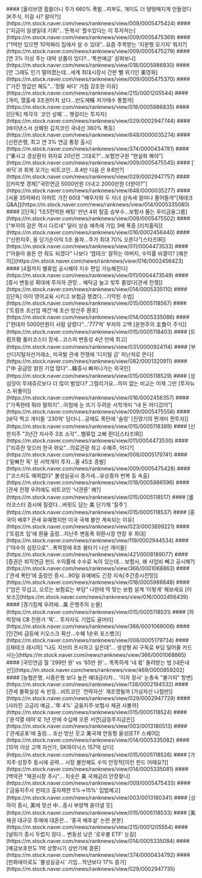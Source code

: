 <head><meta charset="utf-8"><title>Vers : 20250413_2100 </title></head>
#### [올리브영 휩쓸더니 주가 660% 폭발…피부도, 개미도 더 탱탱해지게 만들었다 [K주식, 이걸 사? 말아?]](https://m.stock.naver.com/news/ranknews/view/009/0005475424)
#### [“지금이 일생일대 기회”...‘돈복사’ 할수있다는 이 투자처는](https://m.stock.naver.com/news/ranknews/view/009/0005475369)
#### [“1억만 있으면 10억짜리 집에서 살 수 있대”...요즘 주목받는 ‘지분형 모기지’ 뭐지?](https://m.stock.naver.com/news/ranknews/view/009/0005475279)
#### [연 3% 이상 주는 대박 상품이 있다?…‘특판예금’ 살펴보니](https://m.stock.naver.com/news/ranknews/view/018/0005986930)
#### [안 그래도 인기 떨어졌는데…세계 최대시장서 간판 뺄 위기인 美영화](https://m.stock.naver.com/news/ranknews/view/009/0005475370)
#### ["가진 땅값만 해도"…'정말 싸다' 거듭 강조한 이유](https://m.stock.naver.com/news/ranknews/view/215/0001205544)
#### [개미, 열흘새 3조원어치 샀다…반도체株 저가매수 통할까](https://m.stock.naver.com/news/ranknews/view/018/0005986835)
#### [[단독] 제각각 `코인 상폐`… 헷갈리는 투자자](https://m.stock.naver.com/news/ranknews/view/029/0002947744)
#### [바이낸스서 상폐된 김치코인 국내선 360% 폭등](https://m.stock.naver.com/news/ranknews/view/648/0000035274)
#### [신한은행, 최고 연 3% 연금 통장 출시](https://m.stock.naver.com/news/ranknews/view/374/0000434781)
#### [“車사고 경상환자 위자료 20년전 그대로?”…보험연구원 “현실화 해야”](https://m.stock.naver.com/news/ranknews/view/009/0005475545)
#### [`바닥`과 회복 오가는 비트코인…8.4만 다음 은 9.6만?](https://m.stock.naver.com/news/ranknews/view/029/0002947757)
#### [[커피챗 경제]"국민연금 5000만원 더내고 2000만원 더받아?"](https://m.stock.naver.com/news/ranknews/view/648/0000035277)
#### [서울 35억짜리 아파트 가진 60대 "배우자와 두 자녀 상속세 얼마나 줄어들까"[재테크 Q&A]](https://m.stock.naver.com/news/ranknews/view/014/0005335080)
#### [[단독] ‘1조5천억원 베팅’ 만년 4위 탈출 승부수…보험사 품는 우리금융그룹](https://m.stock.naver.com/news/ranknews/view/009/0005475502)
#### [“부자의 감은 역시 다르네” 달러 상승 예측에 가입 3배 폭증 [리치홀릭]](https://m.stock.naver.com/news/ranknews/view/016/0002456440)
#### [“신한지주, 올 당기순이익 5조 돌파…주가 최대 70% 오른다"[스타즈IR]](https://m.stock.naver.com/news/ranknews/view/011/0004473533)
#### [“아들아 용돈 안 줘도 되겠다” 나보다 ‘앱테크’ 잘하는 아버지, 수익률 비결이? [예은이]](https://m.stock.naver.com/news/ranknews/view/016/0002456423)
#### [4월까지 밸류업 공시해야 지수 편입 가능해진다](https://m.stock.naver.com/news/ranknews/view/011/0004473549)
#### [증시 변동성 확대에 투자자 관망… 예탁금 늘고 빚투 줄었다[관세 전쟁]](https://m.stock.naver.com/news/ranknews/view/014/0005335110)
#### [[단독] 아이 영어교육 시키고 보험금 챙겼다…기막힌 수법](https://m.stock.naver.com/news/ranknews/view/015/0005118567)
#### ['트럼프 조선업 재건'에 조선·방산주 환호](https://m.stock.naver.com/news/ranknews/view/014/0005335086)
#### ["현대차 5000만원이 사람 살렸다"…'777억' 부자의 고백 [윤현주의 主食이 주식]](https://m.stock.naver.com/news/ranknews/view/015/0005118403)
#### [트럼프發 롤러코스터 장세…코스피 변동성 4년 만에 최고](https://m.stock.naver.com/news/ranknews/view/031/0000924114)
#### [부산디지털자산거래소, 미국발 관세 전쟁에 ‘디지털 금’ 피난처로 뜬다](https://m.stock.naver.com/news/ranknews/view/082/0001320911)
#### ["中 공급망 얽힌 기업 많다"…韓증시 빠져나가는 외국인](https://m.stock.naver.com/news/ranknews/view/015/0005118529)
#### [성심당이 뚜레쥬르보다 더 많이 벌었다? 그럴리가요…의미 없는 비교는 이제 그만 [투자뉴스 뒤풀이]](https://m.stock.naver.com/news/ranknews/view/016/0002456357)
#### [“가족한테 뭐라 말하지”...아침에 눈 뜨기 두려운 서학개미 “내 돈 어디갔어”](https://m.stock.naver.com/news/ranknews/view/009/0005475556)
#### [바닥 찍고 개미들 '230억' 담더니…공매도 폭탄에 '술렁' [진영기의 찐개미 찐투자]](https://m.stock.naver.com/news/ranknews/view/015/0005118389)
#### [신한지주 "3년간 자사주 3조 소각"…밸류업 고삐 죈다[스타즈IR]](https://m.stock.naver.com/news/ranknews/view/011/0004473530)
#### ["리쥬란 맞으러 한국 와요"…의료관광 최고 수혜주, 어디?](https://m.stock.naver.com/news/ranknews/view/008/0005179741)
#### ['밑빠진 독' 된 서학개미 투자…올 45조 증발](https://m.stock.naver.com/news/ranknews/view/009/0005475428)
#### ["코스피도 예외없다" 불성실공시 증가세…유상증자 번복 등 속출](https://m.stock.naver.com/news/ranknews/view/018/0005986596)
#### [관세 전쟁 우려에도 비트코인 '낙관론' 왜?](https://m.stock.naver.com/news/ranknews/view/015/0005118517)
#### [롤러코스터 증시에 질렸다…버핏도 담는 美 단기채 '질주'](https://m.stock.naver.com/news/ranknews/view/015/0005118537)
#### [중국이 배후? 관세 유예했지만 미국 국채 불안 계속되는 이유](https://m.stock.naver.com/news/ranknews/view/023/0003899221)
#### ['트럼프 입'에 환율 출렁…지난주 변동폭 외환시장 연장 후 최대](https://m.stock.naver.com/news/ranknews/view/119/0002944534)
#### ["야수의 심장으로"…폭락장에 8조 물타기 나선 개미들](https://m.stock.naver.com/news/ranknews/view/421/0008189077)
#### [증권은 퇴직연금 펀드 수익률에 수수료 녹아 있는데… 보험사, 왜 사업비 빼고 공시해?](https://m.stock.naver.com/news/ranknews/view/366/0001068863)
#### [‘관세 폭탄’에 출렁인 증시…90일 유예에도 긴장 지속[주간증시전망]](https://m.stock.naver.com/news/ranknews/view/018/0005986648)
#### [“암은 무섭고, 오르는 보험료는 부담” 나한테 딱 맞는 보험 설계 ‘이렇게’ 해보세요 [이보소]](https://m.stock.naver.com/news/ranknews/view/016/0002456439)
#### [경기침체 우려에…美 은행주의 눈물](https://m.stock.naver.com/news/ranknews/view/015/0005118531)
#### [하락장에 CB 전환가 ‘뚝’… 투자자도 기업도 골머리](https://m.stock.naver.com/news/ranknews/view/366/0001069006)
#### [인건비 급등에 키오스크 확산…수혜 1순위 포스뱅크](https://m.stock.naver.com/news/ranknews/view/008/0005179734)
#### [[재테크 레시피] “나도 지브리 프사하고 싶은데”… 생성형 AI 구독료 부담 덜어줄 카드사는](https://m.stock.naver.com/news/ranknews/view/366/0001068865)
#### [국민연금 월 '299만 원' vs '65만 원'… 똑똑하게 '내 몫' 돌려받는 법 [내돈내산]](https://m.stock.naver.com/news/ranknews/view/469/0000859202)
#### [농협은행, 시중은행 보다 높은 예대금리차… '이자 장사' 눈총속 "불가피" 항변](https://m.stock.naver.com/news/ranknews/view/138/0002194532)
#### [관세 불확실성 속 반등…비트코인 `전략자산` 재조명될까 [가상자산 나침반]](https://m.stock.naver.com/news/ranknews/view/029/0002947729)
#### [사라진 고금리 예금…'年 4%' 금융지주·보험사 채권 사볼까](https://m.stock.naver.com/news/ranknews/view/015/0005118524)
#### ['윤석열 테마'로 1년 만에 수십배 오른 서연[급등주지금은]](https://m.stock.naver.com/news/ranknews/view/003/0013180513)
#### ['관세공포'에 출렁… 조선·방산 웃고 美국채 연동형 울상[ETF 스퀘어]](https://m.stock.naver.com/news/ranknews/view/014/0005335082)
#### [10억 이상 고액 자산가, SK하이닉스 157억 샀다](https://m.stock.naver.com/news/ranknews/view/015/0005118526)
#### [가치주·성장주 동시에 공략... 시장 불안해도 수익 안정적[이런 펀드 어때요?]](https://m.stock.naver.com/news/ranknews/view/014/0005335081)
#### [백악관 "채권시장 주시"… 치솟은 美 국채금리 안정찾나](https://m.stock.naver.com/news/ranknews/view/009/0005475433)
#### ['금융지주사 핀테크 출자제한 5%→15%' 입법예고](https://m.stock.naver.com/news/ranknews/view/003/0013180341)
#### [상하이 증시, 美에 맞선 中…증시 부양책 쏟아낼 듯](https://m.stock.naver.com/news/ranknews/view/015/0005118533)
#### [美 채권 대규모 투매에 대혼란… '중국 배후설' 논란 분분](https://m.stock.naver.com/news/ranknews/view/215/0001205554)
#### [널뛰기 증시 두렵지 않다… 변동성 낮은 '로우볼 ETF' 눈길](https://m.stock.naver.com/news/ranknews/view/014/0005335084)
#### [예금보호한도 1억 상향시기 상반기에 결론](https://m.stock.naver.com/news/ranknews/view/374/0000434792)
#### [한화에어로도 `불성실공시` 기업…작년보다 17% 증가](https://m.stock.naver.com/news/ranknews/view/029/0002947735)

